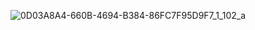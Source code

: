 ![0D03A8A4-660B-4694-B384-86FC7F95D9F7_1_102_a](https://github.com/user-attachments/assets/e63b27bb-bd13-440f-a5a8-d9ed9c897088)
